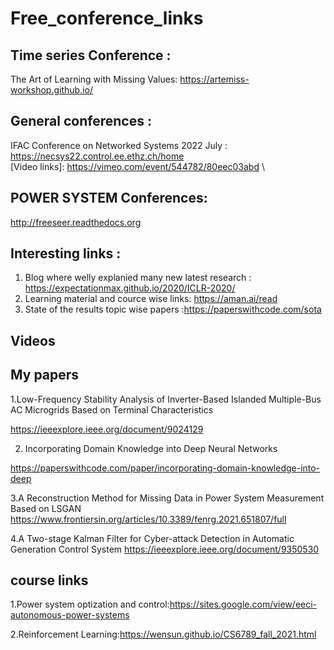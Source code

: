 # Free_conference_links

## Time series Conference :
The Art of Learning with Missing Values: https://artemiss-workshop.github.io/
## General conferences :

IFAC Conference on Networked Systems 2022 July : https://necsys22.control.ee.ethz.ch/home \
[Video links]: https://vimeo.com/event/544782/80eec03abd \

## POWER SYSTEM Conferences:

http://freeseer.readthedocs.org
## Interesting links :
1. Blog where welly explanied many new latest research : https://expectationmax.github.io/2020/ICLR-2020/
2. Learning material and cource wise links: https://aman.ai/read
3. State of the results topic wise papers :https://paperswithcode.com/sota
## Videos

## My papers

1.Low-Frequency Stability Analysis of Inverter-Based
 Islanded Multiple-Bus AC Microgrids Based on Terminal Characteristics

https://ieeexplore.ieee.org/document/9024129

2. Incorporating Domain Knowledge into Deep Neural Networks

https://paperswithcode.com/paper/incorporating-domain-knowledge-into-deep

3.A Reconstruction Method for Missing Data in Power System Measurement 
Based on LSGAN
https://www.frontiersin.org/articles/10.3389/fenrg.2021.651807/full

4.A Two-stage Kalman Filter for Cyber-attack Detection in
 Automatic Generation Control System
https://ieeexplore.ieee.org/document/9350530


## course links

1.Power system optization and control:https://sites.google.com/view/eeci-autonomous-power-systems

2.Reinforcement Learning:https://wensun.github.io/CS6789_fall_2021.html
